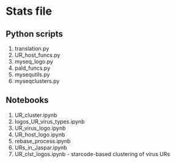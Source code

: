 # Stats file

## Python scripts
1. translation.py
2. UR_host_funcs.py
3. myseq_logo.py
4. pald_funcs.py
5. mysequtils.py
6. myseqclusters.py

## Notebooks
1. UR_cluster.ipynb
2. logos_UR_virus_types.ipynb
3. UR_virus_logo.ipynb
4. UR_host_logo.ipynb
5. rebase_process.ipynb
6. URs_in_Jaspar.ipynb
7. UR_clst_logos.ipynb - starcode-based clustering of virus URs

